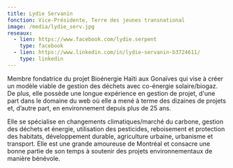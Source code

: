 ```yaml
---
title: Lydie Servanin
fonction: Vice-Présidente, Terre des jeunes transnational
image: /media/lydie_serv.jpg
reseaux:
  - lien: https://www.facebook.com/lydie.serpent
    type: facebook
  - lien: https://www.linkedin.com/in/lydie-servanin-b3724611/
    type: linkedin
---
```

Membre fondatrice du projet Bioénergie Haïti aux Gonaïves qui vise à créer un modèle viable de gestion des déchets avec co-énergie solaire/biogaz. De plus, elle possède une longue expérience en gestion de projet, d'une part dans le domaine du web où elle a mené à terme des dizaines de projets et, d’autre part, en environnement depuis plus de 25 ans.


Elle se spécialise en changements climatiques/marché du carbone, gestion des déchets et énergie, utilisation des pesticides, reboisement et protection des habitats, développement durable, agriculture urbaine, urbanisme et transport.
Elle est une grande amoureuse de Montréal et consacre une bonne partie de son temps à soutenir des projets environnementaux de manière bénévole.

